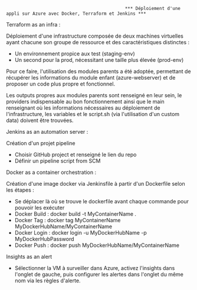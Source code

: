                                                  *** Déploiement d'une appli sur Azure avec Docker, Terraform et Jenkins ***
                                               
  Terraform as an infra :
  
  
  Déploiement d'une infrastructure composée de deux machines virtuelles ayant chacune son groupe de ressource et des caractéristiques distinctes :
  
  - Un environnement propice aux test (staging-env)
  - Un second pour la prod, nécessitant une taille plus élevée (prod-env)

Pour ce faire, l'utilisation des modules parents a été adoptée, permettant de récupérer les informations du module enfant (azure-webserver) et de proposer un code plus propre et fonctionnel. 

Les outputs propres aux modules parents sont renseigné en leur sein, le providers indispensable au bon fonctionnement ainsi que le main renseignant où les informations nécessaires au déploiement de l'infrastructure, les variables et le script.sh (via l'utilisation d'un custom data) doivent être trouvées.



  Jenkins as an automation server :
  
  Création d'un projet pipeline
  
  - Choisir GitHub project et renseigné le lien du repo
  - Définir un pipeline script from SCM
  

  Docker as a container orchestration :
  
  
  Création d'une image docker via Jenkinsfile à partir d'un Dockerfile selon les étapes :
  
  - Se déplacer là où se trouve le dockerfile avant chaque commande pour pouvoir les exécuter
  - Docker Build : docker build -t MyContainerName .
  - Docker Tag : docker tag MyContainerName MyDockerHubName/MyContainerName
  - Docker Login : docker login -u MyDockerHubName -p MyDockerHubPassword
  - Docker Push : docker push MyDockerHubName/MyContainerName
                     
                    
  Insights as an alert

  - Sélectionner la VM à surveiller dans Azure, activez l'insights dans l'onglet de gauche, puis configurer les alertes dans l'onglet du même nom via les règles d'alerte.
